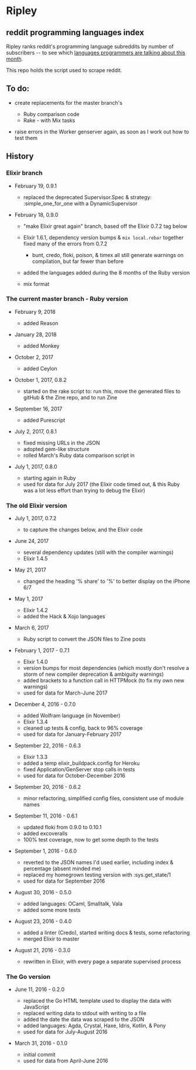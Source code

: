 # Ripley

## reddit programming languages index

Ripley ranks reddit's programming language subreddits by number of subscribers -- to see which [languages programmers are talking about this month][site].

This repo holds the script used to scrape reddit.

## To do:

- create replacements for the master branch's

  - Ruby comparison code
  - Rake - with Mix tasks

- raise errors in the Worker genserver again, as soon as I work out how to test them

## History

### Elixir branch

- February 19, 0.9.1

  - replaced the deprecated Supervisor.Spec & strategy: :simple_one_for_one with a DynamicSupervisor

- February 18, 0.9.0

  - "make Elixir great again" branch, based off the Elixir 0.7.2 tag below
  - Elixir 1.6.1, dependency version bumps & `mix local.rebar` together fixed many of the errors from 0.7.2

    - bunt, credo, floki, poison, & timex all still generate warnings on compilation, but far fewer than before

  - added the languages added during the 8 months of the Ruby version

  - mix format

### The current master branch - Ruby version

- February 9, 2018

  - added Reason

- January 28, 2018

  - added Monkey

- October 2, 2017

  - added Ceylon

- October 1, 2017, 0.8.2

  - started on the rake script to: run this, move the generated files to gitHub & the Zine repo, and to run Zine

- September 16, 2017

  - added Purescript

- July 2, 2017, 0.8.1

  - fixed missing URLs in the JSON
  - adopted gem-like structure
  - rolled March's Ruby data comparison script in

- July 1, 2017, 0.8.0

  - starting again in Ruby
  - used for data for July 2017 (the Elixir code timed out, & this Ruby was a lot less effort than trying to debug the Elixir)

### The old Elixir version

- July 1, 2017, 0.7.2

  - to capture the changes below, and the Elixir code

- June 24, 2017

  - several dependency updates (still with the compiler warnings)
  - Elixir 1.4.5

- May 21, 2017

  - changed the heading '% share' to '%' to better display on the iPhone 6/7

- May 1, 2017

  - Elixir 1.4.2
  - added the Hack & Xojo languages

- March 6, 2017

  - Ruby script to convert the JSON files to Zine posts

- February 1, 2017 - 0.7.1

  - Elixir 1.4.0
  - version bumps for most dependencies (which mostly don't resolve a storm of new compiler deprecation & ambiguity warnings)
  - added brackets to a function call in HTTPMock (to fix my own new warnings)
  - used for data for March-June 2017

- December 4, 2016 - 0.7.0

  - added Wolfram language (in November)
  - Elixir 1.3.4
  - cleaned up tests & config, back to 96% coverage
  - used for data for January-February 2017

- September 22, 2016 - 0.6.3

  - Elixir 1.3.3
  - added a temp elixir_buildpack.config for Heroku
  - fixed Application/GenServer stop calls in tests
  - used for data for October-December 2016

- September 20, 2016 - 0.6.2

  - minor refactoring, simplified config files, consistent use of module names

- September 11, 2016 - 0.6.1

  - updated floki from 0.9.0 to 0.10.1
  - added excoveralls
  - 100% test coverage, now to get some depth to the tests

- September 1, 2016 - 0.6.0

  - reverted to the JSON names I'd used earlier, including index & percentage (absent minded me)
  - replaced my homegrown testing version with :sys.get_state/1
  - used for data for September 2016

- August 30, 2016 - 0.5.0

  - added languages: OCaml, Smalltalk, Vala
  - added some more tests

- August 23, 2016 - 0.4.0

  - added a linter (Credo), started writing docs & tests, some refactoring
  - merged Elixir to master

- August 21, 2016 - 0.3.0

  - rewritten in Elixir, with every page a separate supervised process

### The Go version

- June 11, 2016 - 0.2.0

  - replaced the Go HTML template used to display the data with JavaScript
  - replaced writing data to stdout with writing to a file
  - added the date the data was scraped to the JSON
  - added languages: Agda, Crystal, Haxe, Idris, Kotlin, & Pony
  - used for data for July-August 2016

- March 31, 2016 - 0.1.0

  - initial commit
  - used for data from April-June 2016

[site]: http://mikekreuzer.github.io/Ripley/
